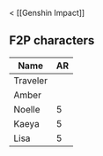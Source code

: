 < [[Genshin Impact]]

## F2P characters

| Name     | AR |
|----------|----|
| Traveler |    |
| Amber    |    |
| Noelle   | 5  |
| Kaeya    | 5  |
| Lisa     | 5  |
